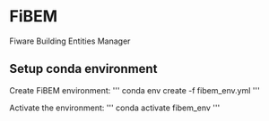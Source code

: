 # FiBEM
Fiware Building Entities Manager

## Setup conda environment

Create FiBEM environment:
'''
conda env create -f fibem_env.yml
'''

Activate the environment:
'''
conda activate fibem_env
'''
